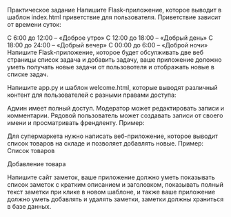 Практическое задание
Напишите Flask-приложение, которое выводит в шаблон index.html приветствие для пользователя. Приветствие зависит от времени суток:

С 6:00 до 12:00 – «Доброе утро»
С 12:00 до 18:00 – «Добрый день»
С 18:00 до 24:00 – «Добрый вечер»
С 00:00 до 6:00 – «Доброй ночи»
Напишите Flask-приложение, которое будет обсулживать две веб страницы список задача и добавить задачу, ваше приложение доложно уметь получать новые задачи от пользовотеля и отображать новые в списке задач.

Напишите app.py и шаблон welcome.html, которые выводят различный контент для пользователей с разными правами доступа:

Админ имеет полный доступ.
Модератор может редактировать записи и комментарии.
Рядовой пользователь может создавать записи от своего имени и просматривать френдленту.
Пример:

Для супермаркета нужно написать веб-приложение, которое выводит список товаров на складе и позволяет добавлять новые.
Пример:
Список товаров

Добавление товара


Напишите сайт заметок, ваше приложение должно уметь показывать список заметок с кратким описанием и заголовком, показывать полный текст заметки при клике в новом шаблоне, и также ваше приложение должно уметь добавлять и удалять заметки, заметки должны храниться в базе данных.
